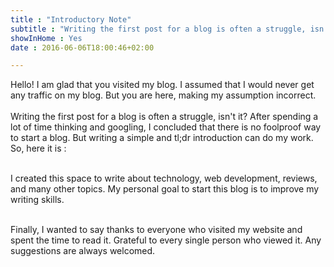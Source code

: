 ```yaml
---
title : "Introductory Note"
subtitle : "Writing the first post for a blog is often a struggle, isn't it? After spending a lot of time thinking and googling, I concluded that there is no foolproof way to start a blog."
showInHome : Yes 
date : 2016-06-06T18:00:46+02:00

---
```

Hello! I am glad that you visited my blog. I assumed that I would never get any traffic on my blog. But you are here, making my assumption incorrect.    
<br>
Writing the first post for a blog is often a struggle, isn't it? After spending a lot of time thinking and googling, I concluded that there is no foolproof way to start a blog. But writing a simple and tl;dr introduction can do my work. So, here it is :    
<br>

I created this space to write about technology, web development, reviews, and many other topics. My personal goal to start this blog is to improve my writing skills.   
<br>     

Finally, I wanted to say thanks to everyone who visited my website and spent the time to read it. Grateful to every single person who viewed it. Any suggestions are always welcomed. 
